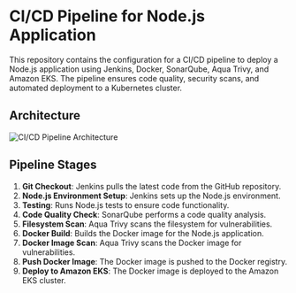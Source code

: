 # CI/CD Pipeline for Node.js Application

This repository contains the configuration for a CI/CD pipeline to deploy a Node.js application using Jenkins, Docker, SonarQube, Aqua Trivy, and Amazon EKS. The pipeline ensures code quality, security scans, and automated deployment to a Kubernetes cluster.

## Architecture

![CI/CD Pipeline Architecture](path/to/your/diagram.png)

## Pipeline Stages

1. **Git Checkout**: Jenkins pulls the latest code from the GitHub repository.
2. **Node.js Environment Setup**: Jenkins sets up the Node.js environment.
3. **Testing**: Runs Node.js tests to ensure code functionality.
4. **Code Quality Check**: SonarQube performs a code quality analysis.
5. **Filesystem Scan**: Aqua Trivy scans the filesystem for vulnerabilities.
6. **Docker Build**: Builds the Docker image for the Node.js application.
7. **Docker Image Scan**: Aqua Trivy scans the Docker image for vulnerabilities.
8. **Push Docker Image**: The Docker image is pushed to the Docker registry.
9. **Deploy to Amazon EKS**: The Docker image is deployed to the Amazon EKS cluster.
